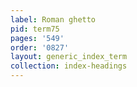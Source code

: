 ```yaml
---
label: Roman ghetto
pid: term75
pages: '549'
order: '0827'
layout: generic_index_term
collection: index-headings
---
```

